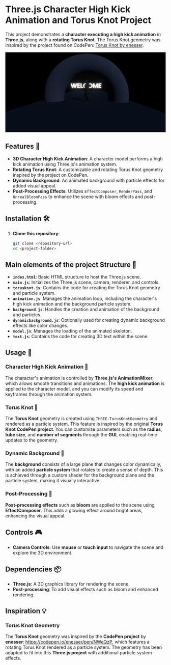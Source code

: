 # Three.js Character High Kick Animation and Torus Knot Project 

This project demonstrates a **character executing a high kick animation** in **Three.js**, along with a **rotating Torus Knot**. The Torus Knot geometry was inspired by the project found on CodePen: [Torus Knot by enesser](https://codepen.io/enesser/pen/NWeQzP).

![Preview](insight.png)

## Features 🌟
- **3D Character High Kick Animation**: A character model performs a high kick animation using Three.js's animation system.
- **Rotating Torus Knot**: A customizable and rotating Torus Knot geometry inspired by the project on CodePen.
- **Dynamic Background**: An animated background with particle effects for added visual appeal.
- **Post-Processing Effects**: Utilizes `EffectComposer`, `RenderPass`, and `UnrealBloomPass` to enhance the scene with bloom effects and post-processing.

## Installation 🛠️

1. **Clone this repository**:
   ```bash
   git clone <repository-url>
   cd <project-folder>

## Main elements of the project Structure 📂

- **`index.html`**: Basic HTML structure to host the Three.js scene.
- **`main.js`**: Initializes the Three.js scene, camera, renderer, and controls.
- **`torusknot.js`**: Contains the code for creating the Torus Knot geometry and particle system.
- **`animation.js`**: Manages the animation loop, including the character's high kick animation and the background particle system.
- **`background.js`**: Handles the creation and animation of the background and particles.
- **`dynamicbackground.js`**: Optionally used for creating dynamic background effects like color changes.
- **`model.js`**: Manages the loading of the animated skeleton.
- **`text.js`**: Contains the code for creating 3D text within the scene.


## Usage 🚀

### Character High Kick Animation 🦵
The character's animation is controlled by **Three.js's AnimationMixer**, which allows smooth transitions and animations. The **high kick animation** is applied to the character model, and you can modify its speed and keyframes through the animation system.

### Torus Knot 🔄
The **Torus Knot** geometry is created using `THREE.TorusKnotGeometry` and rendered as a particle system. This feature is inspired by the original **Torus Knot CodePen project**. You can customize parameters such as the **radius**, **tube size**, and **number of segments** through the **GUI**, enabling real-time updates to the geometry.

### Dynamic Background 🌌
The **background** consists of a large plane that changes color dynamically, with an added **particle system** that rotates to create a sense of depth. This is achieved through a custom shader for the background plane and the particle system, making it visually interactive.

### Post-Processing 🌟
**Post-processing effects** such as **bloom** are applied to the scene using **EffectComposer**. This adds a glowing effect around bright areas, enhancing the visual appeal.

## Controls 🎮

- **Camera Controls**: Use **mouse** or **touch input** to navigate the scene and explore the 3D environment.

## Dependencies 📦

- **Three.js**: A 3D graphics library for rendering the scene.
- **Post-processing**: To add visual effects such as bloom and enhanced rendering.

## Inspiration 💡

### Torus Knot Geometry
The **Torus Knot** geometry was inspired by the **CodePen project** by **enesser**: https://codepen.io/enesser/pen/NWeQzP, which features a rotating Torus Knot rendered as a particle system. The geometry has been adapted to fit into this **Three.js project** with additional particle system effects.
